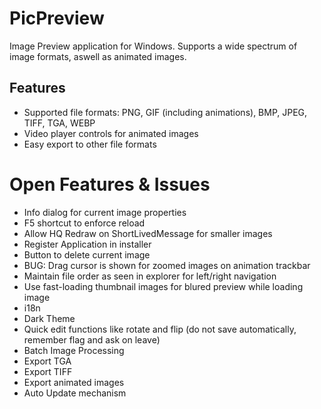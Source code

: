 # PicPreview

Image Preview application for Windows. Supports a wide spectrum of image formats, aswell as animated images.

## Features

- Supported file formats: PNG, GIF (including animations), BMP, JPEG, TIFF, TGA, WEBP
- Video player controls for animated images
- Easy export to other file formats

# Open Features & Issues

- Info dialog for current image properties
- F5 shortcut to enforce reload
- Allow HQ Redraw on ShortLivedMessage for smaller images
- Register Application in installer
- Button to delete current image
- BUG: Drag cursor is shown for zoomed images on animation trackbar
- Maintain file order as seen in explorer for left/right navigation
- Use fast-loading thumbnail images for blured preview while loading image
- i18n
- Dark Theme
- Quick edit functions like rotate and flip (do not save automatically, remember flag and ask on leave)
- Batch Image Processing
- Export TGA
- Export TIFF
- Export animated images
- Auto Update mechanism